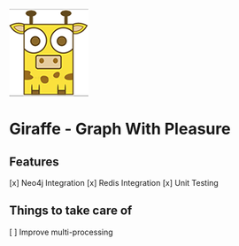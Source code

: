 ![alt text](resources/images/giraffe_page.png "Giraffe!")
# Giraffe - Graph With Pleasure

## Features
[x] Neo4j Integration
[x] Redis Integration
[x] Unit Testing

## Things to take care of
[ ] Improve multi-processing
